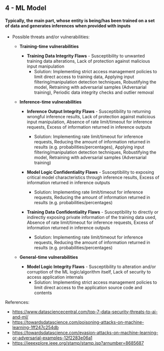 ## 4 - ML Model
#### Typically, the main part, whose entity is being/has been trained on a set of data and generates inferences when provided with inputs

- Possible threats and/or vulnerabilities:

	- **Training-time vulnerabilities**
		- **Training Data Integrity Flaws** - Susceptibility to unwanted training data alterations, Lack of protection against malicious input manipulation
			- Solution: Implementing strict access management policies to limit direct access to training data, Applying input filtering/manipulation detection techniques, Robustifying the model, Retraining with adversarial samples (Adversarial training), Periodic data integrity checks and outlier removal

	- **Inference-time vulnerabilities**
		- **Inference Output Integrity Flaws** - Susceptibility to returning wrongful inference results, Lack of protection against malicious input manipulation, Absence of rate limit/timeout for inference requests, Excess of information returned in inference outputs
			- Solution: Implementing rate limit/timeout for inference requests, Reducing the amount of information returned in results (e.g. probabilities/percentages), Applying input filtering/manipulation detection techniques, Robustifying the model, Retraining with adversarial samples (Adversarial training)

		- **Model Logic Confidentiality Flaws** - Susceptibility to exposing critical model characteristics through inference results, Excess of information returned in inference outputs
			- Solution: Implementing rate limit/timeout for inference requests, Reducing the amount of information returned in results (e.g. probabilities/percentages)

		- **Training Data Confidentiality Flaws** - Susceptibility to directly or indirectly exposing private information of the training data used, Absence of rate limit/timeout for inference requests, Excess of information returned in inference outputs
			- Solution: Implementing rate limit/timeout for inference requests, Reducing the amount of information returned in results (e.g. probabilities/percentages)

	- **General-time vulnerabilities**
		- **Model Logic Integrity Flaws** - Susceptibility to alteration and/or corruption of the ML logic/algorithm itself, Lack of security to access application internals
			- Solution: Implementing strict access management policies to limit direct access to the application source code and contents

References:

- https://www.datasciencecentral.com/top-7-data-security-threats-to-ai-and-ml/
- https://towardsdatascience.com/poisoning-attacks-on-machine-learning-1ff247c254db
- https://towardsdatascience.com/evasion-attacks-on-machine-learning-or-adversarial-examples-12f2283e06a1
- https://ieeexplore.ieee.org/stamp/stamp.jsp?arnumber=8685687
